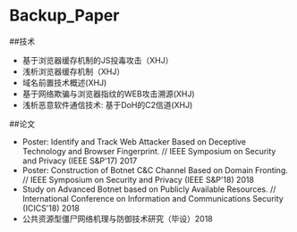 # Backup_Paper

##技术
- 基于浏览器缓存机制的JS投毒攻击（XHJ）
- 浅析浏览器缓存机制（XHJ）
- 域名前置技术概述(XHJ)
- 基于网络欺骗与浏览器指纹的WEB攻击溯源(XHJ)
- 浅析恶意软件通信技术: 基于DoH的C2信道(XHJ)

##论文
- Poster: Identify and Track Web Attacker Based on Deceptive Technology and Browser Fingerprint. // IEEE Symposium on Security and Privacy (IEEE S&P'17)  2017
- Poster: Construction of Botnet C&C Channel Based on Domain Fronting. // IEEE Symposium on Security and Privacy (IEEE S&P'18) 2018
- Study on Advanced Botnet based on Publicly Available Resources. // International Conference on Information and Communications Security (ICICS'18) 2018
- 公共资源型僵尸网络机理与防御技术研究（毕设）2018
